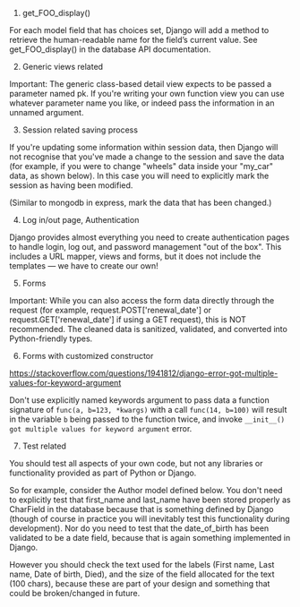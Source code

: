 1. get_FOO_display()

For each model field that has choices set, Django will add a method to retrieve the human-readable name for the field’s current value. See get_FOO_display() in the database API documentation.

2. Generic views related

Important: The generic class-based detail view expects to be passed a parameter named pk. If you're writing your own function view you can use whatever parameter name you like, or indeed pass the information in an unnamed argument.

3. Session related saving process

If you're updating some information within session data, then Django will not recognise that you've made a change to the session and save the data (for example, if you were to change "wheels" data inside your "my_car" data, as shown below). In this case you will need to explicitly mark the session as having been modified.
 
(Similar to mongodb in express, mark the data that has been changed.)

4. Log in/out page, Authentication

Django provides almost everything you need to create authentication pages to handle login, log out, and password management "out of the box". This includes a URL mapper, views and forms, but it does not include the templates — we have to create our own!

5. Forms

Important: While you can also access the form data directly through the request (for example, request.POST['renewal_date'] or request.GET['renewal_date'] if using a GET request), this is NOT recommended. The cleaned data is sanitized, validated, and converted into Python-friendly types.

6. Forms with customized constructor

https://stackoverflow.com/questions/1941812/django-error-got-multiple-values-for-keyword-argument

Don't use explicitly named keywords argument to pass data
a function signature of `func(a, b=123, *kwargs)` with a call `func(14, b=100)` will result in the variable `b` being passed to the function twice, and invoke `__init__() got multiple values for keyword argument` error.

7. Test related

You should test all aspects of your own code, but not any libraries or functionality provided as part of Python or Django.

So for example, consider the Author model defined below. You don't need to explicitly test that first_name and last_name have been stored properly as CharField in the database because that is something defined by Django (though of course in practice you will inevitably test this functionality during development). Nor do you need to test that the date_of_birth has been validated to be a date field, because that is again something implemented in Django.

However you should check the text used for the labels (First name, Last name, Date of birth, Died), and the size of the field allocated for the text (100 chars), because these are part of your design and something that could be broken/changed in future.
